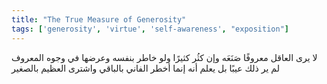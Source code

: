 ```yaml
---
title: "The True Measure of Generosity"
tags: ['generosity', 'virtue', 'self-awareness', "exposition"]
---
```


 لا يرى العاقل معروفًا صَنَعَه وإن كثُر كثيرًا  ولو خاطر بنفسه وعرضها في وجوه المعروف لم ير ذلك عيبًا بل يعلم أنه إنما أخطر الفاني بالباقي واشترى العظيم بالصغير
